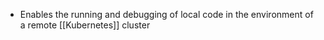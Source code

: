 - Enables the running and debugging of local code in the environment of a remote [[Kubernetes]] cluster